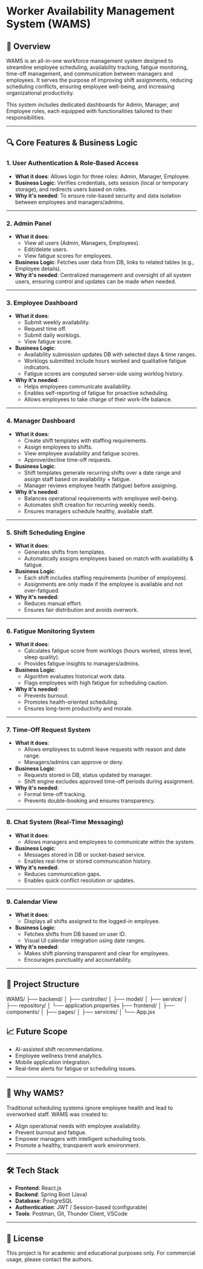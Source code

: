 # Worker Availability Management System (WAMS)

## 📌 Overview

WAMS is an all-in-one workforce management system designed to streamline employee scheduling, availability tracking, fatigue monitoring, time-off management, and communication between managers and employees. It serves the purpose of improving shift assignments, reducing scheduling conflicts, ensuring employee well-being, and increasing organizational productivity.

This system includes dedicated dashboards for Admin, Manager, and Employee roles, each equipped with functionalities tailored to their responsibilities.

---

## 🔍 Core Features & Business Logic

### 1. **User Authentication & Role-Based Access**
- **What it does**: Allows login for three roles: Admin, Manager, Employee.
- **Business Logic**: Verifies credentials, sets session (local or temporary storage), and redirects users based on roles.
- **Why it's needed**: To ensure role-based security and data isolation between employees and managers/admins.

---

### 2. **Admin Panel**
- **What it does**:
  - View all users (Admin, Managers, Employees).
  - Edit/delete users.
  - View fatigue scores for employees.
- **Business Logic**: Fetches user data from DB, links to related tables (e.g., Employee details).
- **Why it's needed**: Centralized management and oversight of all system users, ensuring control and updates can be made when needed.

---

### 3. **Employee Dashboard**
- **What it does**:
  - Submit weekly availability.
  - Request time off.
  - Submit daily worklogs.
  - View fatigue score.
- **Business Logic**:
  - Availability submission updates DB with selected days & time ranges.
  - Worklogs submitted include hours worked and qualitative fatigue indicators.
  - Fatigue scores are computed server-side using worklog history.
- **Why it's needed**:
  - Helps employees communicate availability.
  - Enables self-reporting of fatigue for proactive scheduling.
  - Allows employees to take charge of their work-life balance.

---

### 4. **Manager Dashboard**
- **What it does**:
  - Create shift templates with staffing requirements.
  - Assign employees to shifts.
  - View employee availability and fatigue scores.
  - Approve/decline time-off requests.
- **Business Logic**:
  - Shift templates generate recurring shifts over a date range and assign staff based on availability + fatigue.
  - Manager reviews employee health (fatigue) before assigning.
- **Why it's needed**:
  - Balances operational requirements with employee well-being.
  - Automates shift creation for recurring weekly needs.
  - Ensures managers schedule healthy, available staff.

---

### 5. **Shift Scheduling Engine**
- **What it does**:
  - Generates shifts from templates.
  - Automatically assigns employees based on match with availability & fatigue.
- **Business Logic**:
  - Each shift includes staffing requirements (number of employees).
  - Assignments are only made if the employee is available and not over-fatigued.
- **Why it's needed**:
  - Reduces manual effort.
  - Ensures fair distribution and avoids overwork.

---

### 6. **Fatigue Monitoring System**
- **What it does**:
  - Calculates fatigue score from worklogs (hours worked, stress level, sleep quality).
  - Provides fatigue insights to managers/admins.
- **Business Logic**:
  - Algorithm evaluates historical work data.
  - Flags employees with high fatigue for scheduling caution.
- **Why it's needed**:
  - Prevents burnout.
  - Promotes health-oriented scheduling.
  - Ensures long-term productivity and morale.

---

### 7. **Time-Off Request System**
- **What it does**:
  - Allows employees to submit leave requests with reason and date range.
  - Managers/admins can approve or deny.
- **Business Logic**:
  - Requests stored in DB, status updated by manager.
  - Shift engine excludes approved time-off periods during assignment.
- **Why it's needed**:
  - Formal time-off tracking.
  - Prevents double-booking and ensures transparency.

---

### 8. **Chat System (Real-Time Messaging)**
- **What it does**:
  - Allows managers and employees to communicate within the system.
- **Business Logic**:
  - Messages stored in DB or socket-based service.
  - Enables real-time or stored communication history.
- **Why it's needed**:
  - Reduces communication gaps.
  - Enables quick conflict resolution or updates.

---

### 9. **Calendar View**
- **What it does**:
  - Displays all shifts assigned to the logged-in employee.
- **Business Logic**:
  - Fetches shifts from DB based on user ID.
  - Visual UI calendar integration using date ranges.
- **Why it's needed**:
  - Makes shift planning transparent and clear for employees.
  - Encourages punctuality and accountability.

---

## 📂 Project Structure
WAMS/
├── backend/
│ ├── controller/
│ ├── model/
│ ├── service/
│ ├── repository/
│ └── application.properties
├── frontend/
│ ├── components/
│ ├── pages/
│ ├── services/
│ └── App.jsx

## 📈 Future Scope

- AI-assisted shift recommendations.
- Employee wellness trend analytics.
- Mobile application integration.
- Real-time alerts for fatigue or scheduling issues.

---

## 🧠 Why WAMS?

Traditional scheduling systems ignore employee health and lead to overworked staff. WAMS was created to:
- Align operational needs with employee availability.
- Prevent burnout and fatigue.
- Empower managers with intelligent scheduling tools.
- Promote a healthy, transparent work environment.

---

## 🛠️ Tech Stack

- **Frontend**: React.js
- **Backend**: Spring Boot (Java)
- **Database**: PostgreSQL
- **Authentication**: JWT / Session-based (configurable)
- **Tools**: Postman, Git, Thunder Client, VSCode

---

## 📜 License

This project is for academic and educational purposes only. For commercial usage, please contact the authors.
